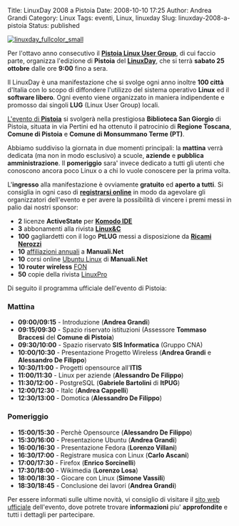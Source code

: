 Title: LinuxDay 2008 a Pistoia
Date: 2008-10-10 17:25
Author: Andrea Grandi
Category: Linux
Tags: eventi, Linux, linuxday
Slug: linuxday-2008-a-pistoia
Status: published

[![]({static}/images/2008/10/linuxday_fullcolor_small.png "linuxday_fullcolor_small")]()

Per l'ottavo anno consecutivo il [**Pistoia Linux User Group**](http://www.ptlug.org), di
cui faccio parte, organizza l'edizione di **Pistoia** del
[**LinuxDay**](http://www.linuxday.it), che si terrà **sabato 25
ottobre** dalle ore **9:00** fino a sera.

Il LinuxDay è una manifestazione che si svolge ogni anno inoltre **100
città** d'Italia con lo scopo di diffondere l'utilizzo del sistema
operativo **Linux** ed il **software libero**. Ogni evento viene
organizzato in maniera indipendente e promosso dai singoli **LUG**
(Linux User Group) locali.

[L'evento di **Pistoia**](http://www.ptlug.org/wiki/LinuxDay2008) si
svolgerà nella prestigiosa **Biblioteca San Giorgio** di Pistoia,
situata in via Pertini ed ha ottenuto il patrocinio di **Regione
Toscana**, **Comune di Pistoia** e **Comune di Monsummano Terme (PT)**.

Abbiamo suddiviso la giornata in due momenti principali: la **mattina**
verrà dedicata (ma non in modo esclusivo) a scuole, **aziende** e
**pubblica amministrazione**. Il **pomeriggio** sara' invece dedicato a
tutti gli utenti che conoscono ancora poco Linux o a chi lo vuole
conoscere per la prima volta.

L'**ingresso** alla manifestazione è ovviamente **gratuito** ed **aperto
a tutti**. Si consiglia in ogni caso di [**registrarsi online**](http://www.ptlug.org/index.php?option=com_attend_events&task=view&id=1&Itemid=31)
in modo da agevolare gli organizzatori dell'evento e per avere la
possibilità di vincere i premi messi in palio dai nostri sponsor:

- **2** licenze **ActiveState** per **[Komodo IDE](http://www.activestate.com/Products/komodo_ide/index.mhtml "http://www.activestate.com/Products/komodo_ide/index.mhtml")**
- **3** abbonamenti alla rivista **[Linux&C](http://www.oltrelinux.com/ "http://www.oltrelinux.com")**
- **100** gagliardetti con il logo **PtLUG** messi a disposizione da **[Ricami Nerozzi](http://www.ricaminerozzi.it/ "http://www.ricaminerozzi.it")**
- **10** [affiliazioni annuali](http://www.manuali.net/affiliati.asp "http://www.manuali.net/affiliati.asp") a **Manuali.Net**
- **10** corsi online [Ubuntu Linux](http://www.manuali.net/corsionline/intro_corso_new.asp?ID=674 "http://www.manuali.net/corsionline/intro_corso_new.asp?ID=674") di **Manuali.Net**
- **10 router wireless** [FON](http://www.fon.com/ "http://www.fon.com")
- **50** copie della rivista [LinuxPro](http://www.sprea.it/scheda.php?id_riv=42 "http://www.sprea.it/scheda.php?id_riv=42")

Di seguito il programma ufficiale dell'evento di Pistoia:

### Mattina

- **09:00/09:15** - Introduzione (**Andrea Grandi**)
- **09:15/09:30** - Spazio riservato istituzioni (Assessore **Tommaso
    Braccesi** del **Comune di Pistoia**)
- **09:30/10:00** - Spazio riservato **SIS Informatica** (Gruppo CNA)
- **10:00/10:30** - Presentazione Progetto Wireless (**Andrea Grandi**
    e **Alessandro De Filippo**)
- **10:30/11:00** - Progetti opensource all'**ITIS**
- **11:00/11:30** - Linux per aziende (**Alessandro De Filippo**)
- **11:30/12:00** - PostgreSQL (**Gabriele Bartolini** di **ItPUG**)
- **12:00/12:30** - Italc (**Andrea Cappelli**)
- **12:30/13:00** - Domotica (**Alessandro De Filippo**)

### Pomeriggio

- **15:00/15:30** - Perchè Opensource (**Alessandro De Filippo**)
- **15:30/16:00** - Presentazione Ubuntu (**Andrea Grandi**)
- **16:00/16:30** - Presentazione Fedora (**Lorenzo Villani**)
- **16:30/17:00** - Registrare musica con Linux (**Carlo Ascani**)
- **17:00/17:30** - Firefox (**Enrico Sorcinelli**)
- **17:30/18:00** - Wikimedia (**Lorenzo Losa**)
- **18:00/18:30** - Giocare con Linux (**Simone Vassili**)
- **18:30/18:45** - Conclusione dei lavori (**Andrea Grandi**)

Per essere informati sulle ultime novità, vi consiglio di visitare il
[sito web ufficiale](http://www.ptlug.org/wiki/LinuxDay2008)
dell'evento, dove potrete trovare **informazioni** piu' **approfondite**
e tutti i dettagli per partecipare.
